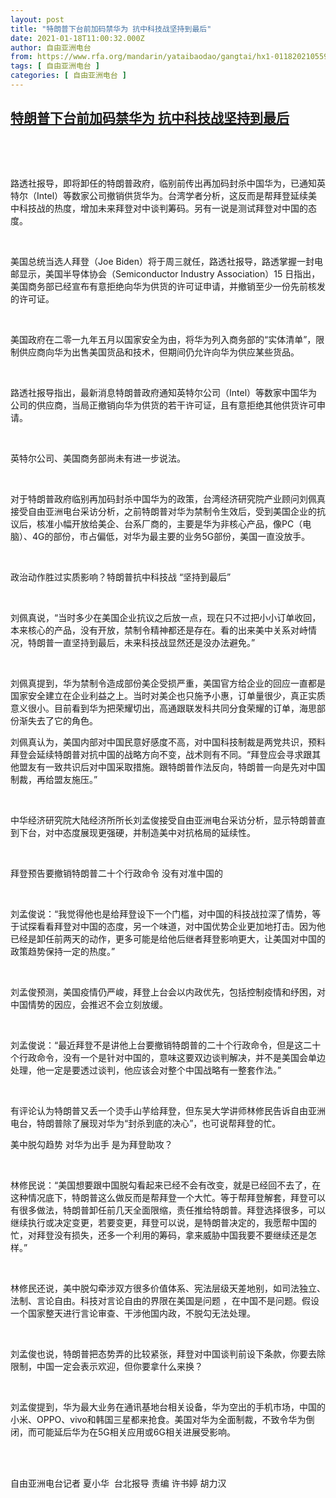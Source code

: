 ```yaml
---
layout: post
title: "特朗普下台前加码禁华为 抗中科技战坚持到最后"
date: 2021-01-18T11:00:32.000Z
author: 自由亚洲电台
from: https://www.rfa.org/mandarin/yataibaodao/gangtai/hx1-01182021055930.html
tags: [ 自由亚洲电台 ]
categories: [ 自由亚洲电台 ]
---
```

<!--1610967632000-->
[特朗普下台前加码禁华为 抗中科技战坚持到最后](https://www.rfa.org/mandarin/yataibaodao/gangtai/hx1-01182021055930.html)
------

<div>
<p> </p><p> </p><p>路透社报导，即将卸任的特朗普政府，临别前传出再加码封杀中国华为，已通知英特尔（Intel）等数家公司撤销供货华为。台湾学者分析，这反而是帮拜登延续美中科技战的热度，增加未来拜登对中谈判筹码。另有一说是测试拜登对中国的态度。</p><p> </p><p>美国总统当选人拜登（Joe Biden）将于周三就任，路透社报导，路透掌握一封电邮显示，美国半导体协会（Semiconductor Industry Association）15 日指出，美国商务部已经宣布有意拒绝向华为供货的许可证申请，并撤销至少一份先前核发的许可证。</p><p> </p><p>美国政府在二零一九年五月以国家安全为由，将华为列入商务部的“实体清单”，限制供应商向华为出售美国货品和技术，但期间仍允许向华为供应某些货品。</p><p> </p><p>路透社报导指出，最新消息特朗普政府通知英特尔公司（Intel）等数家中国华为公司的供应商，当局正撤销向华为供货的若干许可证，且有意拒绝其他供货许可申请。</p><p> </p><p>英特尔公司、美国商务部尚未有进一步说法。</p><p> </p><p>对于特朗普政府临别再加码封杀中国华为的政策，台湾经济研究院产业顾问刘佩真接受自由亚洲电台采访分析，之前特朗普对华为禁制令生效后，受到美国企业的抗议后，核准小幅开放给美企、台系厂商的，主要是华为非核心产品，像PC（电脑）、4G的部份，市占偏低，对华为最主要的业务5G部份，美国一直没放手。</p><p> </p><p>政治动作胜过实质影响？特朗普抗中科技战 “坚持到最后”</p><p> </p><p>刘佩真说，“当时多少在美国企业抗议之后放一点，现在只不过把小小订单收回，本来核心的产品，没有开放，禁制令精神都还是存在。看的出来美中关系对峙情况，特朗普一直坚持到最后，未来科技战显然还是没办法避免。”</p><p> </p><p>刘佩真提到，华为禁制令造成部份美企受损严重，美国官方给企业的回应一直都是国家安全建立在企业利益之上。当时对美企也只施予小惠，订单量很少，真正实质意义很小。目前看到华为把荣耀切出，高通跟联发科共同分食荣耀的订单，海思部份渐失去了它的角色。</p><p>刘佩真认为，美国内部对中国民意好感度不高，对中国科技制裁是两党共识，预料拜登会延续特朗普对抗中国的战略方向不变，战术则有不同。“拜登应会寻求跟其他盟友有一致共识后对中国采取措施。跟特朗普作法反向，特朗普一向是先对中国制裁，再给盟友施压。”</p><p> </p><p>中华经济研究院大陆经济所所长刘孟俊接受自由亚洲电台采访分析，显示特朗普直到下台，对中态度展现更强硬，并制造美中对抗格局的延续性。</p><p> </p><p>拜登预告要撤销特朗普二十个行政命令 没有对准中国的</p><p> </p><p>刘孟俊说：“我觉得他也是给拜登设下一个门槛，对中国的科技战拉深了情势，等于试探看看拜登对中国的态度，另一个味道，对中国优势企业更加地打击。因为他已经是卸任前两天的动作，更多可能是给他后继者拜登影响更大，让美国对中国的政策趋势保持一定的热度。”</p><p> </p><p>刘孟俊预测，美国疫情仍严峻，拜登上台会以内政优先，包括控制疫情和纾困，对中国情势的因应，会推迟不会立刻放缓。</p><p> </p><p>刘孟俊说：“最近拜登不是讲他上台要撤销特朗普的二十个行政命令，但是这二十个行政命令，没有一个是针对中国的，意味这要双边谈判解决，并不是美国会单边处理，他一定是要透过谈判，他应该会对整个中国战略有一整套作法。”</p><p> </p><p>有评论认为特朗普又丢一个烫手山芋给拜登，但东吴大学讲师林修民告诉自由亚洲电台，特朗普除了展现对华为“封杀到底的决心”，也可说帮拜登的忙。</p><p></p><p>美中脱勾趋势 对华为出手 是为拜登助攻？</p><p> </p><p>林修民说：“美国想要跟中国脱勾看起来已经不会有改变，就是已经回不去了，在这种情况底下，特朗普这么做反而是帮拜登一个大忙。等于帮拜登解套，拜登可以有很多做法，特朗普卸任前几天全面限缩，责任推给特朗普。拜登选择很多，可以继续执行或决定变更，若要变更，拜登可以说，是特朗普决定的，我愿帮中国的忙，对拜登没有损失，还多一个利用的筹码，拿来威胁中国我要不要继续还是怎样。”</p><p> </p><p>林修民还说，美中脱勾牵涉双方很多价值体系、宪法层级天差地别，如司法独立、法制、言论自由。科技对言论自由的界限在美国是问题 ，在中国不是问题。假设一个国家整天进行言论审查、干涉他国内政，不脱勾无法处理。</p><p> </p><p>刘孟俊也说，特朗普把态势弄的比较紧张，拜登对中国谈判前设下条款，你要去除限制，中国一定会表示欢迎，但你要拿什么来换？</p><p> </p><p>刘孟俊提到，华为最大业务在通讯基地台相关设备，华为空出的手机市场，中国的小米、OPPO、vivo和韩国三星都来抢食。美国对华为全面制裁，不致令华为倒闭，而可能延后华为在5G相关应用或6G相关进展受影响。</p><p><br/><br/></p><p>自由亚洲电台记者 夏小华  台北报导 责编 许书婷 胡力汉</p>
</div>
